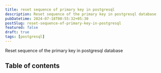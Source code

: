 ```yaml
---
title: reset sequence of primary key in postgresql
description: Reset sequence of the primary key in postgresql database
pubDatetime: 2024-07-18T00:55:32+05:30
postSlug: reset-sequence-of-primary-key-in-postgresql
featured: false
draft: true
tags: [postgresql]
---
```


Reset sequence of the primary key in postgresql database

## Table of contents
